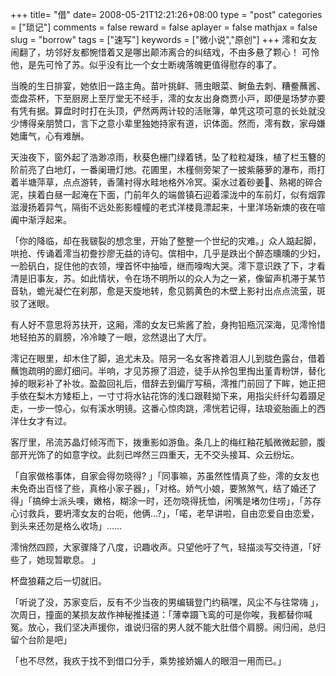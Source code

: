+++
title= "借"
date= 2008-05-21T12:21:26+08:00
type = "post"
categories = ["琐记"]
comments = false
reward = false
aplayer = false
mathjax = false
slug = "borrow"
tags = ["速写"]
keywords = ["微小说","原创"]
+++
澪和女友闹翻了，坊邻好友都惋惜着又是哪出颠沛离合的纠结戏，不由多悬了颗心！ 可怜他，是先可怜了苏。似乎没有比一个女士断魂落魄更值得慰存的事了。

当晚的生日排宴，她依旧一路主角。苗叶挑鲜、筛虫眼菜、鲥鱼去刺、糟鲞蘸酱、壶盘茶杯，下至厨房上至厅堂无不经手，澪的女友出身商贾小戸，即便是场梦亦要有凭有据。算盘时时打在头顶，俨然两两计较的活账簿，单凭这项可意的长处就没少博得亲朋赞口，言下之意小辈里独她持家有道，识体面。然而，澪有数，家母嫌她庸气，心有难酬。
<!--more-->
天浊夜下，窗外起了浩渺凉雨，秋葵色栅门绿着锈，坠了粒粒凝珠，植了栏玉簪的阶前亮了白地灯，一番阑珊灯灺。花圃里，木槿侧旁架了一披紫藤萝的瀑布，雨打着半塘萍草，点点游转，香蒲衬得水畦地格外冷冥。渠水过着砂姜、熟褐的碎合泥，挟着白昼一起淹在下面，门前年久的端兽镇石迎着濛泷中的车前灯，似有烟霏滋漫扬着异气，隔街不远处影影幢幢的老式洋楼竟漂起来，十里洋场新燠的夜在喧阗中渐浮起来。

「你的降临，却在我皲裂的想念里，开始了整整一个世纪的灾难。」众人踮起脚，哄抢、传诵着澪当初誊抄廖无益的诗句。傧相中，几乎是跌出个醉态曛曛的少妇，一脸矾白，捉住他的衣领，埋首怀中抽噎，继而嚎啕大哭。澪下意识跌了下，才看清是旧事友，苏。如此情状，令在场不明所以的众人为之一紧，像留声机滞于某节音轨，蟾光凝伫在刹那，愈是天旋地转，愈见鹅黄色的木壁上影衬出点点流萤，斑驳了迷眼。

有人好不意思将苏扶开，这厢，澪的女友已紫酱了脸，身拘铅瓶沉深海，见澪怜惜地轻拍苏的肩膀，冷冷睖了一眼，忿然退出了大厅。

澪记在眼里，却木住了脚，追尤未及。陪另一名女客搀着泪人儿到胧色露台，借着蘸饱疏明的廊灯细问。半响，才见苏擦了泪迹，徒手从拎包里掏出堇青粉饼，替化掉的眼彩补了补妆。盈盈回礼后，借辞去到偏厅写稿，澪推门前回了下眸，她正把手依在梨木方矮柜上，一寸寸将水钻花饰的浅口跟鞋拗下来，用指尖纤纤勾着蹑足走，一步一惊心，似有溪水明镜。这番心惊肉跳，澪恍若记得，珐琅瓷胎画上的西洋仕女才有过。

客厅里，吊流苏晶灯倾泻而下，拨重影如游鱼。条几上的梅红釉花觚微微起颤，腹部开光饰了的如意字纹。此刻已哗然三四重天，无不交头接耳、众云纷坛。

「自家做格事体，自家会得勿晓得? 」「同事嘛，苏虽然性情真了些，澪的女友也未免奇出百怪了些，真格小家子器」，「对格。娇气小娘，要煞煞气，结了婚还了得」「搞绅士派头噢，嫩格，糊涂一时，还勿晓得抚恤，闲嘴是堵勿住唠」，「苏存心讨救兵，要坍澪女友的台呃，他俩…?」，「喏，老早讲啦，自由恋爱自由恋爱，到头来还勿是格么收场」……

澪悄然四顾，大家骤降了八度，识趣收声。只望他吁了气，轻描淡写交待道，「好些了，她现暂歇息。 」

杯盘狼藉之后一切就旧。

「听说了没，苏家变后，反有不少当夜的男编辑登门约稿嘿，风尘不与往常嗨 」，次周日，撞面的某损友故作神秘推揉道：「薄幸蹑飞鸾的可是你唉，我都替你喊冤。放心，我们坚决声援你，谁说归宿的男人就不能大肚借个肩膀。闹归闹，总归留个台阶是吧」

「也不尽然，我疚于找不到借口分手，乘势接娇媚人的眼泪一用而已。」

